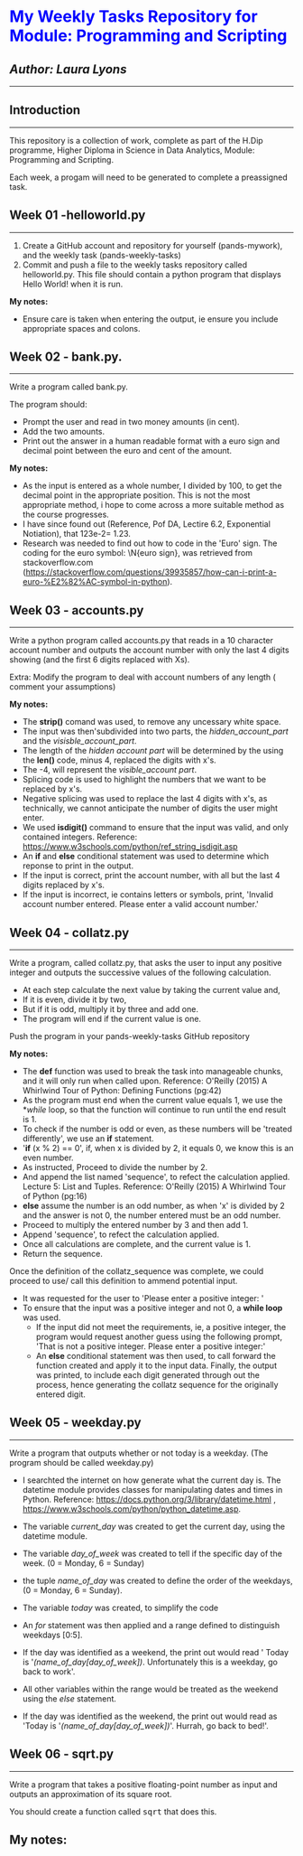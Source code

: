# <span style="color:blue">My Weekly Tasks Repository for Module: Programming and Scripting</span>
## *Author: Laura Lyons*
***
## **Introduction**
***
This repository is a collection of work, complete as part of the H.Dip programme, Higher Diploma in Science in Data Analytics, Module: Programming and Scripting.

Each week, a progam will need to be generated to complete a preassigned task.

## **Week 01** -helloworld.py
---

1. Create a GitHub account and repository for yourself (pands-mywork), and the weekly task (pands-weekly-tasks)
2. Commit and push a file to the weekly tasks repository called helloworld.py. This file should contain a python program that displays Hello World! when it is run.

**My notes:**
- Ensure care is taken when entering the output, ie ensure you include appropriate spaces and colons.

## **Week 02** - bank.py.
---
Write a program called bank.py.

The program should:
 - Prompt the user and read in two money amounts (in cent).
 - Add the two amounts.
 - Print out the answer in a human readable format with a euro sign and decimal point between the euro and cent of the amount.

**My notes:**
 - As the input is entered as a whole number, I divided by 100, to get the decimal point in the appropriate position. This is not the most appropriate method, i hope to come across a more suitable method as the course progresses.
 - I have since found out (Reference, Pof DA, Lectire 6.2, Exponential Notiation), that 123e-2= 1.23.
 - Research was needed to find out how to code in the 'Euro' sign. The coding for the euro symbol: \N{euro sign}, was retrieved from stackoverflow.com (https://stackoverflow.com/questions/39935857/how-can-i-print-a-euro-%E2%82%AC-symbol-in-python). 

## **Week 03** - accounts.py
---
Write a python program called accounts.py that reads in a 10 character account number and outputs the account number with only the last 4 digits showing (and the first 6 digits replaced with Xs).

Extra:
Modify the program to deal with account numbers of any length ( comment your assumptions)

**My notes:**
 - The **strip()** comand was used, to remove any uncessary white space.
 - The input was then'subdivided into two parts, the *hidden_account_part* and the *visisble_account_part*.
  - The length of the *hidden account part* will be determined by the using the **len()** code, minus 4, replaced the digits with x's.
  - The -4, will represent the *visible_account part*.
 - Splicing code is used to highlight the numbers that we want to be replaced by x's.
 - Negative splicing was used to replace the last 4 digits with x's, as technically, we cannot anticipate the number of digits the user might enter.
 - We used **isdigit()** command to ensure that the input was valid, and only contained integers. Reference: https://www.w3schools.com/python/ref_string_isdigit.asp 
 - An **if** and **else** conditional statement was used to determine which reponse to print in the output.
  - If the input is correct, print the account number, with all but the last 4 digits replaced by x's.
  - If the input is incorrect, ie contains letters or symbols, print, 'Invalid account number entered. Please enter a valid account number.'

## **Week 04** - collatz.py
---
Write a program, called collatz.py, that asks the user to input any positive integer and outputs the successive values of the following calculation.
- At each step calculate the next value by taking the current value and,
 - If it is even, divide it by two, 
 - But if it is odd, multiply it by three and add one.
- The program will end if the current value is one.

Push the program in your pands-weekly-tasks GitHub repository 

**My notes:**
- The **def** function was used to break the task into manageable chunks, and it will only run when called upon. Reference: O'Reilly (2015) A Whirlwind Tour of Python: Defining Functions (pg:42)
- As the program must end when the current value equals 1, we use the **while* loop, so that the function will continue to run until the end result is 1.
- To check if the number is odd or even, as these numbers will be 'treated differently', we use an **if** statement. 
 - '**if** (x % 2) == 0', if, when x is divided by 2, it equals 0, we know this is an even number.
  - As instructed, Proceed to divide the number by 2.
  - And append the list named 'sequence', to refect the calculation applied. Lecture 5: List and Tuples. Reference: O'Reilly (2015) A Whirlwind Tour of Python (pg:16)
 - **else** assume the number is an odd number, as when 'x' is divided by 2 and the answer is not 0, the number entered must be an odd number.
  - Proceed to multiply the entered number by 3 and then add 1.
  - Append 'sequence', to refect the calculation applied.
- Once all calculations are complete, and the current value is 1.
- Return the sequence.

Once the definition of the collatz_sequence was complete, we could proceed to use/ call this definition to ammend potential input.
- It was requested for the user to 'Please enter a positive integer: '
- To ensure that the input was a positive integer and not 0, a **while loop** was used.
  - If the input did not meet the requirements, ie, a positive integer, the program would request another guess using the following prompt, 'That is not a positive integer. Please enter a positive integer:'
  - An **else** conditional statement was then used, to call forward the function created and apply it to the input data.
Finally, the output was printed, to include each digit generated through out the process, hence generating the collatz sequence for the originally entered digit.

## **Week 05** - weekday.py
---
Write a program that outputs whether or not today is a weekday. (The program should be called weekday.py)

 - I searchted the internet on how generate what the current day is. The datetime module provides classes for manipulating dates and times in Python. Reference: https://docs.python.org/3/library/datetime.html , https://www.w3schools.com/python/python_datetime.asp. 
 - The variable *current_day* was created to get the current day, using the datetime module.
 - The variable *day_of_week* was created to tell if the specific day of the week.  (0 = Monday, 6 = Sunday)
 - the tuple *name_of_day* was created to define the order of the weekdays, (0 = Monday, 6 = Sunday).
 - The variable *today* was created, to simplify the code

 - An *for* statement was then applied and a range defined to distinguish weekdays [0:5]. 
  - If the day was identified as a weekend, the print out would read ' Today is '*(name_of_day[day_of_week])*. Unfortunately this is a weekday, go back to work'.
 - All other variables within the range would be treated as the weekend using the *else* statement.
  - If the day was identified as the weekend, the print out would read as 'Today is '*(name_of_day[day_of_week])*'. Hurrah, go back to bed!'.

 ## **Week 06** - sqrt.py
---
Write a program that takes a positive floating-point number as input and outputs an approximation of its square root.

You should create a function called <tt>sqrt</tt> that does this.

**My notes:**
 -
